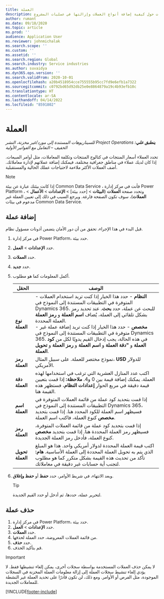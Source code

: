 ```yaml
---
title: ‏‏العملة
description: يقدم هذا الموضوع معلومات حول كيفية إضافة أنواع العملات وإزالتها في عمليات المشروع.
author: rumant
ms.date: 09/18/2020
ms.topic: article
ms.prod: ''
audience: Application User
ms.reviewer: johnmichalak
ms.search.scope: ''
ms.custom: ''
ms.assetid: ''
ms.search.region: Global
ms.search.industry: Service industries
ms.author: suvaidya
ms.dyn365.ops.version: ''
ms.search.validFrom: 2020-10-01
ms.openlocfilehash: a20b4518954cce755555b95cc7fd9e6efb1a7322
ms.sourcegitcommit: c0792bd65d92db25e0e8864879a19c4b93efb10c
ms.translationtype: HT
ms.contentlocale: ar-SA
ms.lasthandoff: 04/14/2022
ms.locfileid: "8591802"
---
```

# <a name="currency"></a>‏‏العملة

_**ينطبق علي:** ‏‫Project Operations للسيناريوهات المستندة إلى مورد/غير مخزنة‬، ‏‫النشر الخفيف – التعامل مع الفواتير الأولية‬_



تحدد العملاء أسعار المنتجات في كتالوج المنتجات وتكلفة المعاملات، مثل أوامر المبيعات. إذا كان لديك عملاء في مناطق جغرافية مختلفة، فيمكنك إضافة عملاتهم لإدارة معاملاتك. أضف العملات الأكثر ملاءمة لاحتياجات عملك الحالية والمستقبلية.  

> [!NOTE]
> إذا كانت بيئتك عبارة عن بيئة Common Data Service ، فأنت في مركز إدارة Power Platform ، وتحدد صفحة **العملات** (**البيئات** > [حدد بيئة] > **الإعدادات** > **الأعمال** > **العملات**)، سوف تكون الصفحة فارغة. ويرجع السبب في ذلك إلى تعيين العملة غير مدعوم في بيئات Common Data Service.

## <a name="add-a-currency"></a>إضافة عملة  
قبل البدء في هذا الإجراء، تحقق من أن دور الأمان يتضمن أذونات مسؤول نظام. 

1. في مركز إدارة Power Platform، حدد بيئة. 
2. حدد **الإعدادات** > **العمل**.
3. حدد **العملات**.  
4. حدد **جديد**.  
5. أكمل المعلومات كما هو مطلوب.  


   |          الحقل          |                                                                                                                                                                                                                                                                                                                                                                            الوصف                                                                                                                                                                                                                                                                                                                                                                            |
   |-------------------------|-------------------------------------------------------------------------------------------------------------------------------------------------------------------------------------------------------------------------------------------------------------------------------------------------------------------------------------------------------------------------------------------------------------------------------------------------------------------------------------------------------------------------------------------------------------------------------------------------------------------------------------------------------------------------------------------------------------------------------------------------------------------|
   |    **نوع العملة**    | - **النظام** - حدد هذا الخيار إذا كنت تريد استخدام العملات المتوفرة في التطبيقات المستندة إلى النموذج في Dynamics 365. للبحث عن عملة، حدد **بحث**. عند تحديد رمز العملة، يُضاف **اسم العملة** و **رمز العملة‏‎** بشكل تلقائي إلى العملة المحددة.<br />- **مخصص** - حدد هذا الخيار إذا كنت تريد إضافة عملة غير متوفرة في التطبيقات المستندة إلى النموذج في Dynamics 365. في هذه الحالة، يجب إدخال القيم يدويًا لكل من **كود العملة** و **"دقة العملة** و **اسم العملة** و **رمز العملة** و **تحويل العملة**. |
   |    **رمز العملة**    |                                                                                                                                                                                                                                                                                                                                            نموذج مختصر للعملة. على سبيل المثال، **USD** للدولار الأمريكي.                                                                                                                                                                                                                                                                                                                                            |
   | **دقة العملة**  |                                                                                                                                                                                  اكتب عدد المنازل العشرية التي ترغب في استخدامها لهذه العملة.  يمكنك إضافة قيمة بين 0 و4. **ملاحظة:**  إذا قمت بتعيين قيمة دقيقة في مربع الحوار **إعدادات النظام**، فستظهر هذه القيمة هنا.                                                                                                                                                                                  |
   |    **اسم العملة**    |                                                                                                                                                                                                                                         إذا قمت بتحديد كود عملة من قائمة العملات المتوفرة في التطبيقات المستندة إلى النموذج في Dynamics 365، فسيظهر اسم العملة للكود المحدد هنا. إذا قمت بتحديد **مخصص** كنوع العملة، فاكتب اسم العملة.                                                                                                                                                                                                                                          |
   |   **رمز العملة**   |                                                                                                                                                                                                                                                                      إذا قمت بتحديد كود عملة من قائمة العملات المتوفرة، فسيظهر رمز العملة المحددة هنا. إذا قمت بتحديد **مخصص** كنوع العملة، فأدخل رمز العملة الجديدة.                                                                                                                                                                                                                                                                       |
   | **تحويل العملة** |                                                                                                                                                                                                                                     اكتب قيمة العملة المحددة لدولار أمريكي واحد. هذا هو المبلغ الذي يتم به تحويل العملة المحددة إلى العملة الأساسية. **هام:**  تأكد من تحديث هذه القيمة بشكل متكرر كما هو مطلوب لتجنب أية حسابات غير دقيقة في معاملاتك.                                                                                                                                                                                                                                      |


6. وبعد الانتهاء، في شريط الأوامر، حدد **حفظ** أو **حفظ وإغلاق**.  

   > [!TIP]
   >  لتحرير عملة، حددها، ثم أدخل أو حدد القيم الجديدة.  

## <a name="delete-a-currency"></a>حذف عملة  

1. في مركز إدارة Power Platform، حدد بيئة. 
2. حدد **الإعدادات** > **العمل**.
3. حدد **العملات**.  
4. من قائمة العملات المعروضة، حدد العملة لحذفها.  
5. حدد **حذف**.  
6. قم بتأكيد الحذف.  

> [!IMPORTANT]
>  لا يمكن حذف العملات المستخدمة بواسطة سجلات أخرى، يمكن إلغاء تنشيطها فقط. لا يؤدي إلغاء تنشيط سجلات العملة إلى إزالة معلومات العملة المخزنة في السجلات الموجودة، مثل الفرص أو الأوامر. ومع ذلك، لن تكون قادرًا على تحديد العملة غير النشطة للمعاملات الجديدة.  


[!INCLUDE[footer-include](../includes/footer-banner.md)]